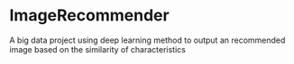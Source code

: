 # ImageRecommender
A big data project using deep learning method to output an recommended image based on the similarity of characteristics
